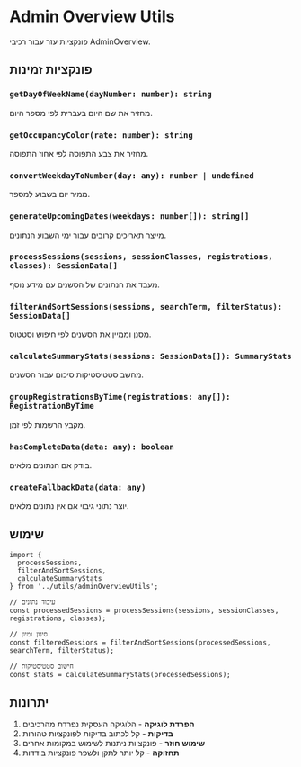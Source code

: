 # Admin Overview Utils

פונקציות עזר עבור רכיבי AdminOverview.

## פונקציות זמינות

### `getDayOfWeekName(dayNumber: number): string`
מחזיר את שם היום בעברית לפי מספר היום.

### `getOccupancyColor(rate: number): string`
מחזיר את צבע התפוסה לפי אחוז התפוסה.

### `convertWeekdayToNumber(day: any): number | undefined`
ממיר יום בשבוע למספר.

### `generateUpcomingDates(weekdays: number[]): string[]`
מייצר תאריכים קרובים עבור ימי השבוע הנתונים.

### `processSessions(sessions, sessionClasses, registrations, classes): SessionData[]`
מעבד את הנתונים של הסשנים עם מידע נוסף.

### `filterAndSortSessions(sessions, searchTerm, filterStatus): SessionData[]`
מסנן וממיין את הסשנים לפי חיפוש וסטטוס.

### `calculateSummaryStats(sessions: SessionData[]): SummaryStats`
מחשב סטטיסטיקות סיכום עבור הסשנים.

### `groupRegistrationsByTime(registrations: any[]): RegistrationByTime`
מקבץ הרשמות לפי זמן.

### `hasCompleteData(data: any): boolean`
בודק אם הנתונים מלאים.

### `createFallbackData(data: any)`
יוצר נתוני גיבוי אם אין נתונים מלאים.

## שימוש

```tsx
import { 
  processSessions, 
  filterAndSortSessions,
  calculateSummaryStats 
} from '../utils/adminOverviewUtils';

// עיבוד נתונים
const processedSessions = processSessions(sessions, sessionClasses, registrations, classes);

// סינון ומיון
const filteredSessions = filterAndSortSessions(processedSessions, searchTerm, filterStatus);

// חישוב סטטיסטיקות
const stats = calculateSummaryStats(processedSessions);
```

## יתרונות

1. **הפרדת לוגיקה** - הלוגיקה העסקית נפרדת מהרכיבים
2. **בדיקות** - קל לכתוב בדיקות לפונקציות טהורות
3. **שימוש חוזר** - פונקציות ניתנות לשימוש במקומות אחרים
4. **תחזוקה** - קל יותר לתקן ולשפר פונקציות בודדות 